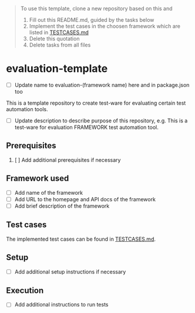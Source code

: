 > To use this template, clone a new repository based on this and
> 1. Fill out this README.md, guided by the tasks below
> 1. Implement the test cases in the choosen framework which are listed in [TESTCASES.md](TESTCASES.md)
> 1. Delete this quotation
> 1. Delete tasks from all files

# evaluation-template

- [ ] Update name to evaluation-(framework name) here and in package.json too

This is a template repository to create test-ware for evaluating certain test automation tools.

- [ ] Update description to describe purpose of this repository, e.g. This is a test-ware for evaluation FRAMEWORK test automation tool.

## Prerequisites

1. [ ] Add additional prerequisites if necessary

## Framework used

- [ ] Add name of the framework
- [ ] Add URL to the homepage and API docs of the framework
- [ ] Add brief description of the framework

## Test cases

The implemented test cases can be found in [TESTCASES.md](TESTCASES.md).

## Setup

- [ ] Add additional setup instructions if necessary

## Execution

- [ ] Add additional instructions to run tests
